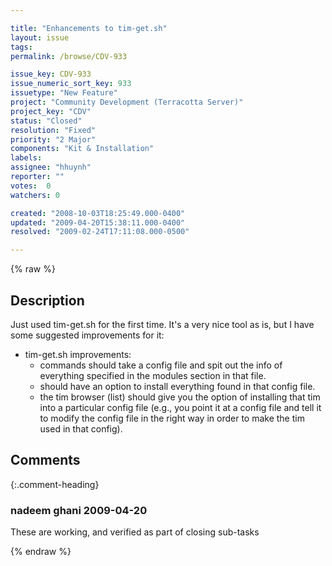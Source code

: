```yaml
---

title: "Enhancements to tim-get.sh"
layout: issue
tags: 
permalink: /browse/CDV-933

issue_key: CDV-933
issue_numeric_sort_key: 933
issuetype: "New Feature"
project: "Community Development (Terracotta Server)"
project_key: "CDV"
status: "Closed"
resolution: "Fixed"
priority: "2 Major"
components: "Kit & Installation"
labels: 
assignee: "hhuynh"
reporter: ""
votes:  0
watchers: 0

created: "2008-10-03T18:25:49.000-0400"
updated: "2009-04-20T15:38:11.000-0400"
resolved: "2009-02-24T17:11:08.000-0500"

---
```




{% raw %}



## Description

<div markdown="1" class="description">

Just used tim-get.sh for the first time.  It's a very nice tool as is, but I have some suggested improvements for it:

- tim-get.sh improvements:
  - commands should take a config file and spit out the info of everything
    specified in the modules section in that file.  
  - should have an option to install everything found in that config file.
  - the tim browser (list) should give you the option of installing that tim
    into a particular config file (e.g., you point it at a config file and tell
    it to modify the config file in the right way in order to make the tim used
    in that config).


</div>

## Comments


{:.comment-heading}
### **nadeem ghani** <span class="date">2009-04-20</span>

<div markdown="1" class="comment">

These are working, and verified as part of closing sub-tasks

</div>



{% endraw %}
